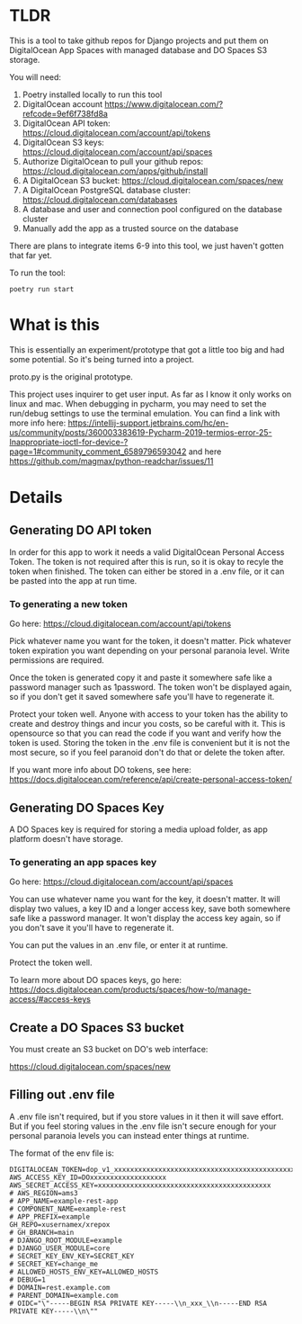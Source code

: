 # TLDR

This is a tool to take github repos for Django projects and put them on DigitalOcean App Spaces with managed database and DO Spaces S3 storage.

You will need:

1) Poetry installed locally to run this tool
2) DigitalOcean account https://www.digitalocean.com/?refcode=9ef6f738fd8a
3) DigitalOcean API token: https://cloud.digitalocean.com/account/api/tokens
4) DigitalOcean S3 keys: https://cloud.digitalocean.com/account/api/spaces
5) Authorize DigitalOcean to pull your github repos: https://cloud.digitalocean.com/apps/github/install
6) A DigitalOcean S3 bucket: https://cloud.digitalocean.com/spaces/new
7) A DigitalOcean PostgreSQL database cluster: https://cloud.digitalocean.com/databases
8) A database and user and connection pool configured on the database cluster
9) Manually add the app as a trusted source on the database

There are plans to integrate items 6-9 into this tool, we just haven't gotten that far yet.

To run the tool:

```shell
poetry run start
```

# What is this

This is essentially an experiment/prototype that got a little too big and had some potential. So it's being turned into a project.

proto.py is the original prototype.

This project uses inquirer to get user input. As far as I know it only works on linux and mac. 
When debugging in pycharm, you may need to set the run/debug settings to use the terminal emulation.
You can find a link with more info here: https://intellij-support.jetbrains.com/hc/en-us/community/posts/360003383619-Pycharm-2019-termios-error-25-Inappropriate-ioctl-for-device-?page=1#community_comment_6589796593042 and here https://github.com/magmax/python-readchar/issues/11

# Details

## Generating DO API token

In order for this app to work it needs a valid DigitalOcean Personal Access Token. 
The token is not required after this is run, so it is okay to recyle the token when finished. 
The token can either be stored in a .env file, or it can be pasted into the app at run time. 

### To generating a new token

Go here: https://cloud.digitalocean.com/account/api/tokens

Pick whatever name you want for the token, it doesn't matter. 
Pick whatever token expiration you want depending on your personal paranoia level. 
Write permissions are required. 

Once the token is generated copy it and paste it somewhere safe like a password manager such as 1password. 
The token won't be displayed again, so if you don't get it saved somewhere safe you'll have to regenerate it.

Protect your token well. 
Anyone with access to your token has the ability to create and destroy things and incur you costs, so be careful with it. 
This is opensource so that you can read the code if you want and verify how the token is used. 
Storing the token in the .env file is convenient but it is not the most secure, so if you feel paranoid don't do that or delete the token after. 

If you want more info about DO tokens, see here: https://docs.digitalocean.com/reference/api/create-personal-access-token/

## Generating DO Spaces Key

A DO Spaces key is required for storing a media upload folder, as app platform doesn't have storage. 

### To generating an app spaces key 

Go here: https://cloud.digitalocean.com/account/api/spaces 

You can use whatever name you want for the key, it doesn't matter. 
It will display two values, a key ID and a longer access key, save both somewhere safe like a password manager. 
It won't display the access key again, so if you don't save it you'll have to regenerate it. 

You can put the values in an .env file, or enter it at runtime.

Protect the token well.

To learn more about DO spaces keys, go here: https://docs.digitalocean.com/products/spaces/how-to/manage-access/#access-keys

## Create a DO Spaces S3 bucket

You must create an S3 bucket on DO's web interface:

https://cloud.digitalocean.com/spaces/new

## Filling out .env file

A .env file isn't required, but if you store values in it then it will save effort. 
But if you feel storing values in the .env file isn't secure enough for your personal paranoia levels you can instead enter things at runtime.

The format of the env file is:

```
DIGITALOCEAN_TOKEN=dop_v1_xxxxxxxxxxxxxxxxxxxxxxxxxxxxxxxxxxxxxxxxxxxxxxxxxxxxxxxxxxxxxxx
AWS_ACCESS_KEY_ID=DOxxxxxxxxxxxxxxxxxxx
AWS_SECRET_ACCESS_KEY=xxxxxxxxxxxxxxxxxxxxxxxxxxxxxxxxxxxxxxxxxxx
# AWS_REGION=ams3
# APP_NAME=example-rest-app
# COMPONENT_NAME=example-rest
# APP_PREFIX=example
GH_REPO=xusernamex/xrepox
# GH_BRANCH=main
# DJANGO_ROOT_MODULE=example
# DJANGO_USER_MODULE=core
# SECRET_KEY_ENV_KEY=SECRET_KEY
# SECRET_KEY=change_me
# ALLOWED_HOSTS_ENV_KEY=ALLOWED_HOSTS
# DEBUG=1
# DOMAIN=rest.example.com
# PARENT_DOMAIN=example.com
# OIDC="\"-----BEGIN RSA PRIVATE KEY-----\\n_xxx_\\n-----END RSA PRIVATE KEY-----\\n\""
```
